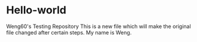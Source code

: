 # Hello-world
Weng60's Testing Repository 
This is a new file which will make the original file changed after certain steps.
My name is Weng.
